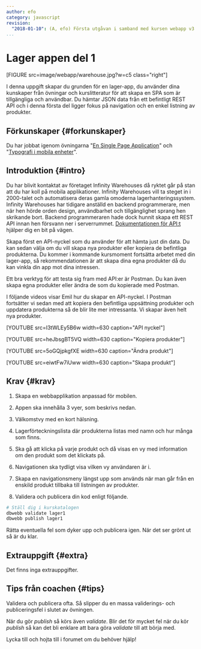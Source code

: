 ```yaml
---
author: efo
category: javascript
revision:
  "2018-01-10": (A, efo) Första utgåvan i samband med kursen webapp v3.
...
```

Lager appen del 1
==================================
[FIGURE src=image/webapp/warehouse.jpg?w=c5 class="right"]

I denna uppgift skapar du grunden för en lager-app, du använder dina kunskaper från övningar och kurslitteratur för att skapa en SPA som är tillgängliga och användbar. Du hämtar JSON data från ett befintligt REST API och i denna första del ligger fokus på navigation och en enkel listning av produkter.

<!--more-->



Förkunskaper {#forkunskaper}
-----------------------
Du har jobbat igenom övningarna "[En Single Page Application](kunskap/en-single-page-application-me-app)" och "[Typografi i mobila enheter](kunskap/typografi-i-mobila-enheter)".



Introduktion {#intro}
-----------------------
Du har blivit kontaktat av företaget Infinity Warehouses då ryktet går på stan att du har koll på mobila applikationer. Infinity Warehouses vill ta steget in i 2000-talet och automatisera deras gamla omoderna lagerhanteringssystem. Infinity Warehouses har tidigare anställd en backend programmerare, men när hen hörde orden design, användbarhet och tillgänglighet sprang hen skrikande bort. Backend programmeraren hade dock hunnit skapa ett REST API innan hen försvann ner i serverrummet. [Dokumentationen för API:t](https://lager.emilfolino.se/v2) hjälper dig en bit på vägen.

Skapa först en API-nyckel som du använder för att hämta just din data. Du kan sedan välja om du vill skapa nya produkter eller kopiera de befintliga produkterna. Du kommer i kommande kursmoment fortsätta arbetet med din lager-app, så rekommendationen är att skapa dina egna produkter då du kan vinkla din app mot dina intressen.

Ett bra verktyg för att testa sig fram med API:er är Postman. Du kan även skapa egna produkter eller ändra de som du kopierade med Postman.

I följande videos visar Emil hur du skapar en API-nyckel. I Postman fortsätter vi sedan med att kopiera den befintliga uppsättning produkter och uppdatera produkterna så de blir lite mer intressanta. Vi skapar även helt nya produkter.

[YOUTUBE src=I3tWLEy5B6w width=630 caption="API nyckel"]

[YOUTUBE src=heJbsgBT5VQ width=630 caption="Kopiera produkter"]

[YOUTUBE src=5oGQjpkgfXE width=630 caption="Ändra produkt"]

[YOUTUBE src=eiwtFw7iUww width=630 caption="Skapa produkt"]



Krav {#krav}
-----------------------
1. Skapa en webbapplikation anpassad för mobilen.

1. Appen ska innehålla 3 vyer, som beskrivs nedan.

1. Välkomstvy med en kort hälsning.

1. Lagerförteckningslista där produkterna listas med namn och hur många som finns.

1. Ska gå att klicka på varje produkt och då visas en vy med information om den produkt som det klickats på.

1. Navigationen ska tydligt visa vilken vy användaren är i.

1. Skapa en navigationsmeny längst upp som används när man går från en enskild produkt tillbaka till listningen av produkter.

1. Validera och publicera din kod enligt följande.

```bash
# Ställ dig i kurskatalogen
dbwebb validate lager1
dbwebb publish lager1
```

Rätta eventuella fel som dyker upp och publicera igen. När det ser grönt ut så är du klar.



Extrauppgift {#extra}
-----------------------
Det finns inga extrauppgifter.



Tips från coachen {#tips}
-----------------------

Validera och publicera ofta. Så slipper du en massa validerings- och publiceringsfel i slutet av övningen.

När du gör *publish* så körs även *validate*. Blir det för mycket fel när du kör *publish* så kan det bli enklare att bara göra *validate* till att börja med.

Lycka till och hojta till i forumet om du behöver hjälp!
